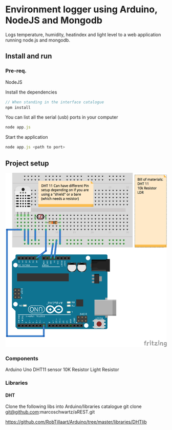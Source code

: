 # Environment logger using Arduino, NodeJS and Mongodb
Logs temperature, humidity, heatindex and light level to a web application running node.js and mongodb.

## Install and run
### Pre-req.
NodeJS

Install the dependencies
```javascript
// When standing in the interface catalogue
npm install
```
You can list all the serial (usb) ports in your computer
```javascript
node app.js
```
Start the application
```javascript
node app.js <path to port>
```

## Project setup
![alt text](https://github.com/swehacker/arduino-environment-logger/raw/master/schema/Breadboard.png "Breadboard Setup")

### Components
Arduino Uno
DHT11 sensor
10K Resistor
Light Resistor

### Libraries
#### DHT
Clone the following libs into Arduino/libraries catalogue
git clone git@github.com:marcoschwartz/aREST.git

https://github.com/RobTillaart/Arduino/tree/master/libraries/DHTlib
